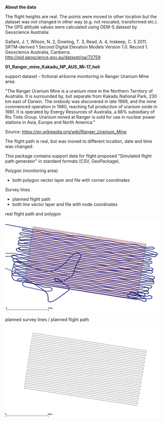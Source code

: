 **About the data**

The flight heights are real. The points were moved to other location but the dataset was not changed in other way (e.g. not rescaled, transformed etc.).
The GPS altitude values were calculated using DEM-S dataset by Geoscience Australia:

Gallant, J. 1, Wilson, N. 2, Dowling, T. 3, Read, A. 4, Inskeep, C. 5 2011. SRTM-derived 1 Second Digital Elevation Models Version 1.0. Record 1. Geoscience Australia, Canberra. 
http://pid.geoscience.gov.au/dataset/ga/72759


**01_Ranger_mine_Kakadu_NP_AUS_Mi-17_heli**

support dataset - fictional airborne monitoring in Ranger Uranium Mine area:

"The Ranger Uranium Mine is a uranium mine in the Northern Territory of Australia. It is surrounded by, but separate from Kakadu National Park, 230 km east of Darwin. The orebody was discovered in late 1969, and the mine commenced operation in 1980, reaching full production of uranium oxide in 1981. It is operated by Energy Resources of Australia, a 68% subsidiary of Rio Tinto Group. Uranium mined at Ranger is sold for use in nuclear power stations in Asia, Europe and North America."

Source: https://en.wikipedia.org/wiki/Ranger_Uranium_Mine

The flight path is real, but was moved to different location, date and time was changed.

This package contains support data for flight proposed "Simulated flight path generator" in standard formats (CSV, GeoPackage).

Polygon (monitoring area)
- both polygon vector layer and file with corner coordinates

Survey lines
- planned flight path
- both line vector layer and file with node coordinates

real flight path and polygon

![Alt text](preview1_Ranger_mine.jpg "real flight path and polygon")

planned survey lines / planned flight path

![Alt text](preview2_Ranger_mine.jpg "planned survey lines / planned flight path")
